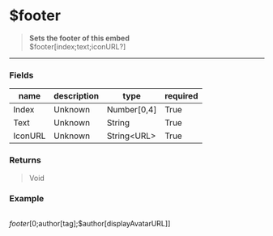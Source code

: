 # **$footer**
> **Sets the footer of this embed** <br/>
> $footer[index;text;iconURL?]
- - -

### Fields
| name | description | type | required |
|------|-------------|------|----------|
| Index | Unknown | Number[0,4] | True |
| Text | Unknown | String | True |
| IconURL | Unknown | String&lt;URL&gt; | True |

### Returns
> Void

### Example
> ```php
$footer[0;$author[tag];$author[displayAvatarURL]]
```
